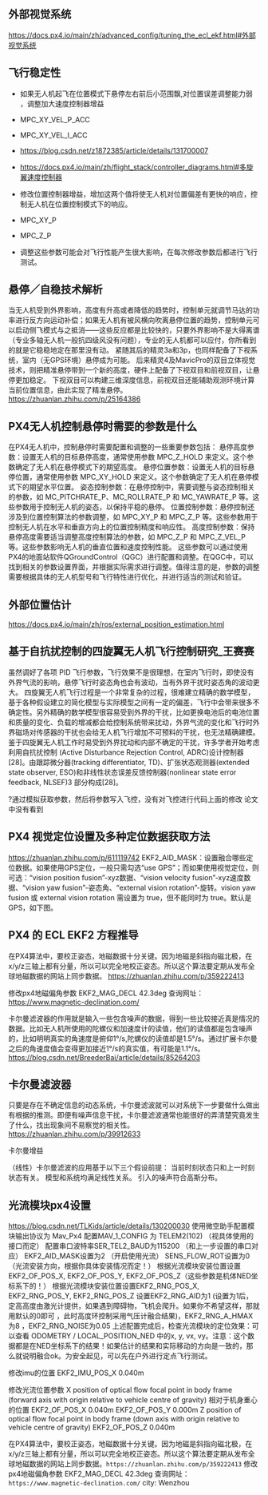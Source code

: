 
## 外部视觉系统
https://docs.px4.io/main/zh/advanced_config/tuning_the_ecl_ekf.html#外部视觉系统

## 飞行稳定性

- 如果无人机起飞在位置模式下悬停左右前后小范围飘,对位置误差调整能力弱 ，调整加大速度控制器增益
- MPC_XY_VEL_P_ACC
- MPC_XY_VEL_I_ACC
- https://blog.csdn.net/z1872385/article/details/131700007
- https://docs.px4.io/main/zh/flight_stack/controller_diagrams.html#多旋翼速度控制器

- 修改位置控制器增益，增加这两个值将使无人机对位置偏差有更快的响应，控制无人机在位置控制模式下的响应。
- MPC_XY_P
- MPC_Z_P

- 调整这些参数可能会对飞行性能产生很大影响，在每次修改参数后都进行飞行测试。


## 悬停／自稳技术解析
当无人机受到外界影响，高度有升高或者降低的趋势时，控制单元就调节马达的功率进行反方向运动补偿；如果无人机有被风横向吹离悬停位置的趋势，控制单元可以启动侧飞模式与之抵消——这些反应都是比较快的，只要外界影响不是大得离谱（专业多轴无人机一般抗四级风没有问题），专业的无人机都可以应付，你所看到的就是它稳稳地定在那里没有动。
紧随其后的精灵3a和3p，也同样配备了下视系统，室内（无GPS环境）悬停成为可能。 后来精灵4及MavicPro的双目立体视觉技术，则把精准悬停带到一个新的高度，硬件上配备了下视双目和前视双目，让悬停更加稳定。 下视双目可以构建三维深度信息，前视双目还能辅助观测环境计算当前位置信息，由此实现了精准悬停。
https://zhuanlan.zhihu.com/p/25164386


## PX4无人机控制悬停时需要的参数是什么
在PX4无人机中，控制悬停时需要配置和调整的一些重要参数包括：
悬停高度参数：设置无人机的目标悬停高度，通常使用参数 MPC_Z_HOLD 来定义。这个参数确定了无人机在悬停模式下的期望高度。
悬停位置参数：设置无人机的目标悬停位置，通常使用参数 MPC_XY_HOLD 来定义。这个参数确定了无人机在悬停模式下的期望水平位置。
姿态控制参数：在悬停控制中，需要调整与姿态控制相关的参数，如 MC_PITCHRATE_P、MC_ROLLRATE_P 和 MC_YAWRATE_P 等。这些参数用于控制无人机的姿态，以保持平稳的悬停。
位置控制参数：悬停控制还涉及到位置控制算法的参数调整，如 MPC_XY_P 和 MPC_Z_P 等。这些参数用于控制无人机在水平和垂直方向上的位置控制精度和响应性。
高度控制参数：保持悬停高度需要适当调整高度控制算法的参数，如 MPC_Z_P 和 MPC_Z_VEL_P 等。这些参数影响无人机的垂直位置和速度控制性能。
这些参数可以通过使用PX4的地面站软件QGroundControl（QGC）进行配置和调整。在QGC中，可以找到相关的参数设置界面，并根据实际需求进行调整。值得注意的是，参数的调整需要根据具体的无人机型号和飞行特性进行优化，并进行适当的测试和验证。

## 外部位置估计
https://docs.px4.io/main/zh/ros/external_position_estimation.html

## 基于自抗扰控制的四旋翼无人机飞行控制研究_王赛赛
虽然调好了各项 PID 飞行参数，飞行效果不是很理想，在室内飞行时，即使没有外界气流的影响，悬停飞行时姿态角也会有波动，当有外界干扰时姿态角的波动更大。
四旋翼无人机飞行过程是一个非常复杂的过程，很难建立精确的数学模型，基于各种假设建立的简化模型与实际模型之间有一定的偏差，飞行中会带来很多不确定性。另外精确的数学模型很容易受到外界的干扰，比如更换电池后的电池位置和质量的变化、负载的增减都会给控制系统带来扰动，外界气流的变化和飞行时外界磁场对传感器的干扰也会给无人机飞行增加不可预料的干扰，也无法精确建模。
鉴于四旋翼无人机工作时易受到外界扰动和内部不确定的干扰，许多学者开始考虑利用自抗扰控制 (Active Disturbance Rejection Control, ADRC)设计控制器[28]。由跟踪微分器(tracking differentiator, TD)、扩张状态观测器(extended state observer, ESO)和非线性状态误差反馈控制器(nonlinear state error feedback, NLSEF)3 部分构成[28]。

?通过模拟获取参数，然后将参数写入飞控，没有对飞控进行代码上面的修改
论文中没有看到

## PX4 视觉定位设置及多种定位数据获取方法
https://zhuanlan.zhihu.com/p/611119742
EKF2_AID_MASK：设置融合哪些定位数据。如果使用GPS定位，一般只需勾选“use GPS”；而如果使用视觉定位，则可选：“vision position fusion”-xyz数据、“vision velocity fusion”-xyz速度数据、“vision yaw fusion”-姿态角、“external vision rotation”-旋转。vision yaw fusion 或 external vision rotation 需设置为 true，但不能同时为 true。默认是GPS，如下图。



## PX4 的 ECL EKF2 方程推导
在PX4算法中，要校正姿态，地磁数据十分关键。因为地磁是斜指向磁北极，在x/y/z三轴上都有分量，所以可以完全地校正姿态。所以这个算法要定期从发布全球地磁数据的网站上同步数据。
https://zhuanlan.zhihu.com/p/359222413


修改px4地磁偏角参数
EKF2_MAG_DECL 42.3deg
查询网址：https://www.magnetic-declination.com/


卡尔曼滤波器的作用就是输入一些包含噪声的数据，得到一些比较接近真是情况的数据。比如无人机所使用的陀螺仪和加速度计的读值，他们的读值都是包含噪声的，比如明明真实的角速度是俯仰1°/s,陀螺仪的读值却是1.5°/s。通过扩展卡尔曼之后的角速度值会变得更加接近1°/s的真实值，有可能是1.1°/s。
https://blog.csdn.net/BreederBai/article/details/85264203


## 卡尔曼滤波器
只要是存在不确定信息的动态系统，卡尔曼滤波就可以对系统下一步要做什么做出有根据的推测。即便有噪声信息干扰，卡尔曼滤波通常也能很好的弄清楚究竟发生了什么，找出现象间不易察觉的相关性。
https://zhuanlan.zhihu.com/p/39912633

卡尔曼增益

（线性）卡尔曼滤波的应用基于以下三个假设前提：
当前时刻状态只和上一时刻状态有关。
模型和系统均满足线性关系。
引入的噪声符合高斯分布。

## 光流模块px4设置
https://blog.csdn.net/TLKids/article/details/130200030
使用微空助手配置模块输出协议为 Mav_Px4
配置MAV_1_CONFIG 为 TELEM2(102) （视具体使用的接口而定）
配置串口波特率SER_TEL2_BAUD为115200 （和上一步设置的串口对应）
EKF2_AID_MASK设置为2 （开启使用光流）
SENS_FLOW_ROT设置为0 （光流安装方向，根据你具体安装情况而定！）
根据光流模块安装位置设置EKF2_OF_POS_X, EKF2_OF_POS_Y, EKF2_OF_POS_Z（这些参数是机体NED坐标系下的！）
根据光流模块安装位置设置EKF2_RNG_POS_X, EKF2_RNG_POS_Y, EKF2_RNG_POS_Z
设置EKF2_RNG_AID为1 (设置为1后，定高高度由激光计提供，如果遇到障碍物，飞机会爬升。如果你不希望这样，那就用默认的0即可 ，此时高度环控制采用气压计融合结果)，EKF2_RNG_A_HMAX为8 ，EKF2_RNG_NOISE为0.05
上述配置完成后，检查光流模块的定位效果：可以查看 ODOMETRY / LOCAL_POSITION_NED 中的x, y, vx, vy。注意：这个数据都是在NED坐标系下的结果！如果估计的结果和实际移动的方向是一致的，那么就说明融合ok。为安全起见，可以先在户外进行定点飞行测试。

修改imu的位置
EKF2_IMU_POS_X  0.040m

修改光流位置参数
X position of optical flow focal point in body frame (forward axis with origin relative to vehicle centre of gravity)
相对于机身重心的位置
EKF2_OF_POS_X   0.040m
EKF2_OF_POS_Y   0.000m
Z position of optical flow focal point in body frame (down axis with origin relative to vehicle centre of gravity)
EKF2_OF_POS_Z   0.040m

在PX4算法中，要校正姿态，地磁数据十分关键。因为地磁是斜指向磁北极，在x/y/z三轴上都有分量，所以可以完全地校正姿态。所以这个算法要定期从发布全球地磁数据的网站上同步数据。`https://zhuanlan.zhihu.com/p/359222413`
修改px4地磁偏角参数
EKF2_MAG_DECL 42.3deg
查询网址：`https://www.magnetic-declination.com/`
city: Wenzhou

